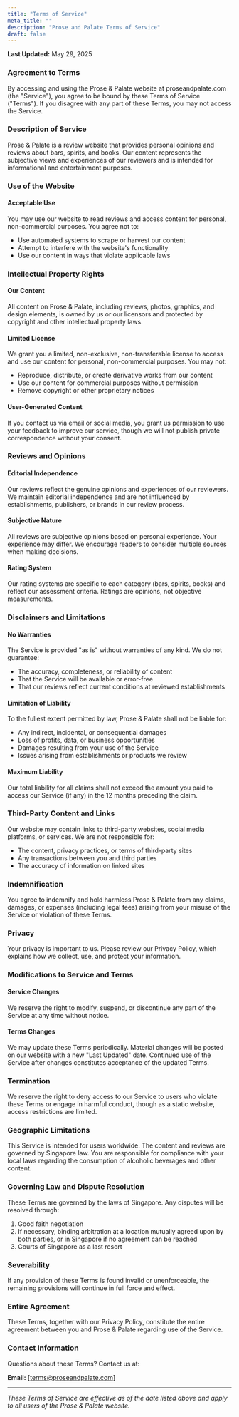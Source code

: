```yaml
---
title: "Terms of Service"
meta_title: ""
description: "Prose and Palate Terms of Service"
draft: false
---
```


**Last Updated:** May 29, 2025

### Agreement to Terms

By accessing and using the Prose & Palate website at proseandpalate.com (the "Service"), you agree to be bound by these Terms of Service ("Terms"). If you disagree with any part of these Terms, you may not access the Service.

### Description of Service

Prose & Palate is a review website that provides personal opinions and reviews about bars, spirits, and books. Our content represents the subjective views and experiences of our reviewers and is intended for informational and entertainment purposes.

### Use of the Website

#### Acceptable Use
You may use our website to read reviews and access content for personal, non-commercial purposes. You agree not to:
- Use automated systems to scrape or harvest our content
- Attempt to interfere with the website's functionality
- Use our content in ways that violate applicable laws

### Intellectual Property Rights

#### Our Content
All content on Prose & Palate, including reviews, photos, graphics, and design elements, is owned by us or our licensors and protected by copyright and other intellectual property laws.

#### Limited License
We grant you a limited, non-exclusive, non-transferable license to access and use our content for personal, non-commercial purposes. You may not:
- Reproduce, distribute, or create derivative works from our content
- Use our content for commercial purposes without permission
- Remove copyright or other proprietary notices

#### User-Generated Content
If you contact us via email or social media, you grant us permission to use your feedback to improve our service, though we will not publish private correspondence without your consent.

### Reviews and Opinions

#### Editorial Independence
Our reviews reflect the genuine opinions and experiences of our reviewers. We maintain editorial independence and are not influenced by establishments, publishers, or brands in our review process.

#### Subjective Nature
All reviews are subjective opinions based on personal experience. Your experience may differ. We encourage readers to consider multiple sources when making decisions.

#### Rating System
Our rating systems are specific to each category (bars, spirits, books) and reflect our assessment criteria. Ratings are opinions, not objective measurements.

### Disclaimers and Limitations

#### No Warranties
The Service is provided "as is" without warranties of any kind. We do not guarantee:
- The accuracy, completeness, or reliability of content
- That the Service will be available or error-free
- That our reviews reflect current conditions at reviewed establishments

#### Limitation of Liability
To the fullest extent permitted by law, Prose & Palate shall not be liable for:
- Any indirect, incidental, or consequential damages
- Loss of profits, data, or business opportunities  
- Damages resulting from your use of the Service
- Issues arising from establishments or products we review

#### Maximum Liability
Our total liability for all claims shall not exceed the amount you paid to access our Service (if any) in the 12 months preceding the claim.

### Third-Party Content and Links

Our website may contain links to third-party websites, social media platforms, or services. We are not responsible for:
- The content, privacy practices, or terms of third-party sites
- Any transactions between you and third parties
- The accuracy of information on linked sites

### Indemnification

You agree to indemnify and hold harmless Prose & Palate from any claims, damages, or expenses (including legal fees) arising from your misuse of the Service or violation of these Terms.

### Privacy

Your privacy is important to us. Please review our Privacy Policy, which explains how we collect, use, and protect your information.

### Modifications to Service and Terms

#### Service Changes
We reserve the right to modify, suspend, or discontinue any part of the Service at any time without notice.

#### Terms Changes
We may update these Terms periodically. Material changes will be posted on our website with a new "Last Updated" date. Continued use of the Service after changes constitutes acceptance of the updated Terms.

### Termination

We reserve the right to deny access to our Service to users who violate these Terms or engage in harmful conduct, though as a static website, access restrictions are limited.

### Geographic Limitations

This Service is intended for users worldwide. The content and reviews are governed by Singapore law. You are responsible for compliance with your local laws regarding the consumption of alcoholic beverages and other content.

### Governing Law and Dispute Resolution

These Terms are governed by the laws of Singapore. Any disputes will be resolved through:
1. Good faith negotiation
2. If necessary, binding arbitration at a location mutually agreed upon by both parties, or in Singapore if no agreement can be reached
3. Courts of Singapore as a last resort

### Severability

If any provision of these Terms is found invalid or unenforceable, the remaining provisions will continue in full force and effect.

### Entire Agreement

These Terms, together with our Privacy Policy, constitute the entire agreement between you and Prose & Palate regarding use of the Service.

### Contact Information

Questions about these Terms? Contact us at:

**Email:** [terms@proseandpalate.com]  

---

*These Terms of Service are effective as of the date listed above and apply to all users of the Prose & Palate website.*